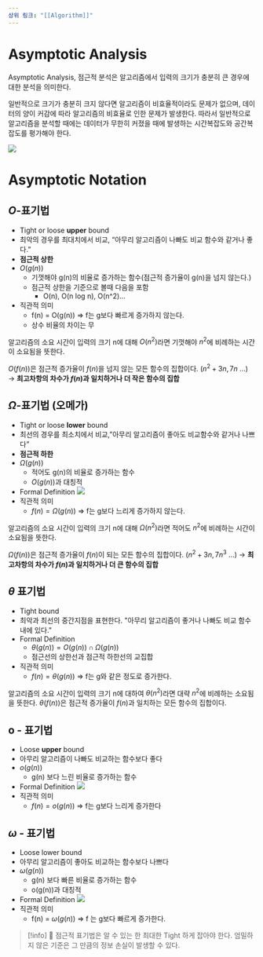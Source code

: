 ```yaml
---
상위 링크: "[[Algorithm]]"
---
```

# Asymptotic Analysis
Asymptotic Analysis, 점근적 분석은 알고리즘에서 입력의 크기가 충분히 큰 경우에 대한 분석을 의미한다.

일반적으로 크기가 충분히 크지 않다면 알고리즘이 비효율적이라도 문제가 없으며, 데이터의 양이 커감에 따라 알고리즘의 비효율로 인한 문제가 발생한다. 따라서 일반적으로 알고리즘을 분석할 때에는 데이터가 무한히 커졌을 때에 발생하는 시간복잡도와 공간복잡도를 평가해야 한다. 

![](https://i.imgur.com/xNS1c01.png)

# Asymptotic Notation
## $O$-표기법 
- Tight or loose **upper** bound
- 최악의 경우를 최대치에서 비교, “아무리 알고리즘이 나빠도 비교 함수와 같거나 좋다.”
- **점근적 상한**
- $O(g(n))$
    - 기껏해야 g(n)의 비율로 증가하는 함수(점근적 증가율이 g(n)을 넘지 않는다.)
    - 점근적 상한을 기준으로 볼때 다음을 포함
        - O(n), O(n log n), O(n^2)…
- 직관적 의미
    - f(n) = O(g(n)) ⇒ f는 g보다 빠르게 증가하지 않는다.
    - 상수 비율의 차이는 무

알고리즘의 소요 시간이 입력의 크기 n에 대해 $O(n^2)$라면 기껏해야 $n^2$에 비례하는 시간이 소요됨을 뜻한다.

$O(f(n))$은 점근적 증가율이 $f(n)$을 넘지 않는 모든 함수의 집합이다. ($n^2+3n , 7n$ …) → **최고차항의 차수가 $f(n)$과 일치하거나 더 작은 함수의 집합**

## $\Omega$-표기법 (오메가)
- Tight or loose **lower** bound
- 최선의 경우를 최소치에서 비교,”아무리 알고리즘이 좋아도 비교함수와 같거나 나쁘다”
- **점근적 하한**
- $\Omega(g(n))$
    - 적어도 g(n)의 비율로 증가하는 함수
    - $O(g(n))$과 대칭적
- Formal Definition
![](https://i.imgur.com/yDrWI4q.png)
- 직관적 의미
    - $f(n) = \Omega(g(n))$ ⇒ f는 g보다 느리게 증가하지 않는다.

알고리즘의 소요 시간이 입력의 크기 n에 대해 $\Omega(n^2)$라면 적어도 $n^2$에 비례하는 시간이 소요됨을 뜻한다.

$\Omega(f(n))$은 점근적 증가율이 $f(n)$이 되는 모든 함수의 집합이다. ($n^2+3n , 7n^3$ …) → **최고차항의 차수가 $f(n)$과 일치하거나 더 큰 함수의 집합**

## $\theta$ 표기법 
- Tight bound
- 최악과 최선의 중간지점을 표현한다. "아무리 알고리즘이 좋거나 나빠도 비교 함수 내에 있다."
- Formal Definition
	- $\theta(g(n)) = O(g(n)) \cap \Omega(g(n))$
	- 점근선의 상한선과 점근적 하한선의 교집합
- 직관적 의미
	- $f(n) = \theta(g(n))$ => f는 g와 같은 정도로 증가한다.

알고리즘의 소요 시간이 입력의 크기 n에 대하여 $\theta(n^2)$라면 대략 $n^2$에 비례하는 소요됨을 뜻한다.
$\theta(f(n))$은 점근적 증가율이 $f(n)$과 일치하는 모든 함수의 집합이다.

## o - 표기법
- Loose **upper** bound
- 아무리 알고리즘이 나빠도 비교하는 함수보다 좋다
- $o(g(n))$
    - g(n) 보다 느린 비율로 증가하는 함수
- Formal Definition
![](https://i.imgur.com/sXjnSbB.png)
- 직관적 의미
    - $f(n) = o(g(n))$ ⇒ f는 g보다 느리게 증가한다

## $\omega$ - 표기법
- Loose lower bound
- 아무리 알고리즘이 좋아도 비교하는 함수보다 나쁘다
- $\omega(g(n))$
	- g(n) 보다 빠른 비율로 증가하는 함수
	- o(g(n))과 대칭적
- Formal Definition
![](https://i.imgur.com/dqQANiU.png)
- 직관적 의미
    - f(n) = $\omega(g(n))$ ⇒ f 는 g보다 빠르게 증가한다.

> [!info] 📖 점근적 표기법은 알 수 있는 한 최대한 Tight 하게 잡아야 한다. 엄밀하지 않은 기준은 그 만큼의 정보 손실이 발생할 수 있다.

